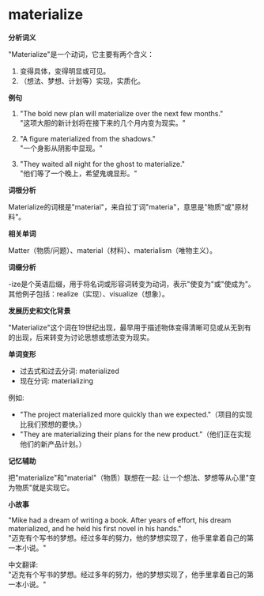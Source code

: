 # materialize

**分析词义**

  

"Materialize"是一个动词，它主要有两个含义：

  

1.  变得具体，变得明显或可见。
2.  （想法、梦想、计划等）实现，实质化。

  

**例句**

  

1.  "The bold new plan will materialize over the next few months."  
    "这项大胆的新计划将在接下来的几个月内变为现实。"
    
      
    
2.  "A figure materialized from the shadows."  
    "一个身影从阴影中显现。"
    
      
    
3.  "They waited all night for the ghost to materialize."  
    "他们等了一个晚上，希望鬼魂显形。"
    
      
    

  

**词根分析**

  

Materialize的词根是"material"，来自拉丁词"materia"，意思是"物质"或"原材料"。

  

**相关单词**

  

Matter（物质/问题）、material（材料）、materialism（唯物主义）。

  

**词缀分析**

  

\-ize是个英语后缀，用于将名词或形容词转变为动词，表示"使变为"或"使成为"。其他例子包括：realize（实现）、visualize（想象）。

  

**发展历史和文化背景**

  

"Materialize"这个词在19世纪出现，最早用于描述物体变得清晰可见或从无到有的出现，后来转变为讨论思想或想法变为现实。

  

**单词变形**

  

*   过去式和过去分词: materialized
*   现在分词: materializing

  

例如:

  

*   "The project materialized more quickly than we expected."（项目的实现比我们预想的要快。）
*   "They are materializing their plans for the new product."（他们正在实现他们的新产品计划。）

  

**记忆辅助**

  

把"materialize"和"material"（物质）联想在一起: 让一个想法、梦想等从心里"变为物质"就是实现它。

  

**小故事**

  

"Mike had a dream of writing a book. After years of effort, his dream materialized, and he held his first novel in his hands."  
"迈克有个写书的梦想。经过多年的努力，他的梦想实现了，他手里拿着自己的第一本小说。"

  

中文翻译:  
"迈克有个写书的梦想。经过多年的努力，他的梦想实现了，他手里拿着自己的第一本小说。"
